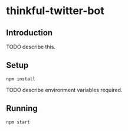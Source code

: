 # thinkful-twitter-bot

## Introduction

TODO describe this.

## Setup

```
npm install
```

TODO describe environment variables required.

## Running

```
npm start
```
